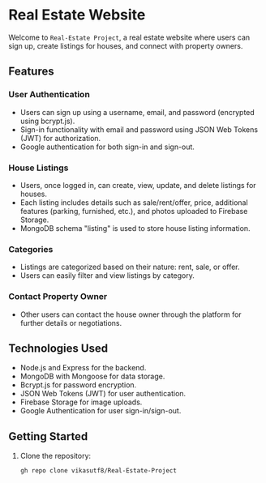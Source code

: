 # Real Estate Website

Welcome to `Real-Estate Project`, a real estate website where users can sign up, create listings for houses, and connect with property owners.

## Features

### User Authentication

- Users can sign up using a username, email, and password (encrypted using bcrypt.js).
- Sign-in functionality with email and password using JSON Web Tokens (JWT) for authorization.
- Google authentication for both sign-in and sign-out.

### House Listings

- Users, once logged in, can create, view, update, and delete listings for houses.
- Each listing includes details such as sale/rent/offer, price, additional features (parking, furnished, etc.), and photos uploaded to Firebase Storage.
- MongoDB schema "listing" is used to store house listing information.

### Categories

- Listings are categorized based on their nature: rent, sale, or offer.
- Users can easily filter and view listings by category.

### Contact Property Owner

- Other users can contact the house owner through the platform for further details or negotiations.

## Technologies Used

- Node.js and Express for the backend.
- MongoDB with Mongoose for data storage.
- Bcrypt.js for password encryption.
- JSON Web Tokens (JWT) for user authentication.
- Firebase Storage for image uploads.
- Google Authentication for user sign-in/sign-out.

## Getting Started

1. Clone the repository:

   ```bash
   gh repo clone vikasutf8/Real-Estate-Project
